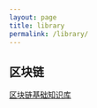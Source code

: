 ```yaml
---
layout: page
title: library
permalink: /library/
---
```


## 区块链

[区块链基础知识库](https://e-fengsorganization.gitbook.io/blockchain_bases/) 